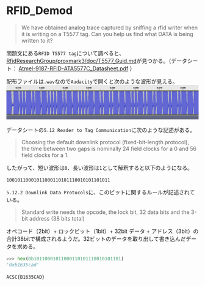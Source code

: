 # RFID_Demod
> We have obtained analog trace captured by sniffing a rfid writer when it is writing on a T5577 tag. Can you help us find what DATA is being written to it?

問題文にある`RFID T5577 tag`について調べると、[RfidResearchGroup/proxmark3/doc/T5577_Guid.md](https://github.com/RfidResearchGroup/proxmark3/blob/master/doc/T5577_Guide.md)が見つかる。（データシート： [Atmel-9187-RFID-ATA5577C_Datasheet.pdf](https://ww1.microchip.com/downloads/en/DeviceDoc/Atmel-9187-RFID-ATA5577C_Datasheet.pdf) ）

配布ファイルは`.wav`なので`Audacity`で開くと次のような波形が見える。
![](./screenshots/audacity_wav.png)

データシートの`5.12 Reader to Tag Communication`に次のような記述がある。
> Choosing the default downlink protocol (fixed-bit-length protocol), the time between two gaps is nominally 24 field clocks for a 0 and 56 field clocks for a 1. 

したがって、短い波形は`0`、長い波形は`1`として解釈すると以下のようになる。

```
10010110001011000110101110010101101011
```

`5.12.2 Downlink Data Protocols`に、このビットに関するルールが記述されている。

> Standard write needs the opcode, the lock bit, 32 data bits and the 3-bit address (38 bits total)

オペコード（2bit）+ ロックビット（1bit）+ 32bit データ + アドレス（3bit）の合計38bitで構成されるようだ。32ビットのデータを取り出して書き込んだデータを求める。

```python
>>> hex(0b10110001011000110101110010101101)
'0xb1635cad'
```

`ACSC{B1635CAD}`
